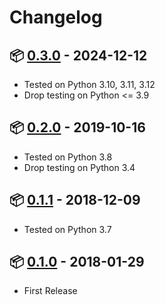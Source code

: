 # Changelog

## :package: [0.3.0](https://pypi.org/project/eco-parser/0.3.0/) - 2024-12-12

* Tested on Python 3.10, 3.11, 3.12
* Drop testing on Python <= 3.9

## :package: [0.2.0](https://pypi.org/project/eco-parser/0.2.0/) - 2019-10-16

* Tested on Python 3.8
* Drop testing on Python 3.4

## :package: [0.1.1](https://pypi.org/project/eco-parser/0.1.1/) - 2018-12-09

* Tested on Python 3.7

## :package: [0.1.0](https://pypi.org/project/eco-parser/0.1.0/) - 2018-01-29

* First Release
